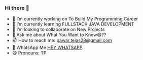 ### Hi there 👋

- 🔭 I’m currently working on To Build My Programming Career 
- 🌱 I’m currently learning FULLSTACK JAVA DEVELOPMENT
- 👯 I’m looking to collaborate on New Projects
- 💬 Ask me about What You Want to Know😄??
- 📫 How to reach me: pawar.tejas28@gmail.com 
- 📲 WhatsApp Me [HEY WHATSAPP](http://wa.me/918379974271).
- 😄 Pronouns: TP


